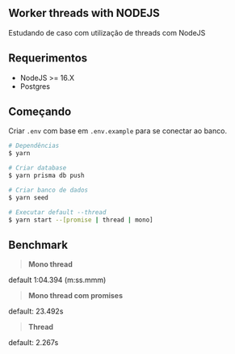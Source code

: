 ## Worker threads with NODEJS

Estudando de caso com utilização de threads com NodeJS

## Requerimentos

 - NodeJS >= 16.X
 - Postgres

## Começando

Criar `.env` com base em `.env.example` para se conectar ao banco.

```bash
# Dependências
$ yarn

# Criar database
$ yarn prisma db push

# Criar banco de dados
$ yarn seed

# Executar default --thread
$ yarn start --[promise | thread | mono]
```

## Benchmark

> **Mono thread**

default 1:04.394 (m:ss.mmm)

> **Mono thread com promises**

default: 23.492s

> **Thread**

default: 2.267s

